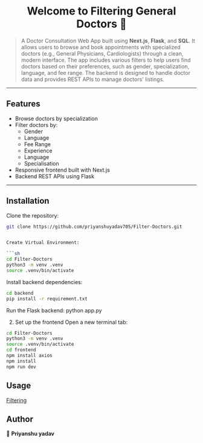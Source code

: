 <h1 align="center">Welcome to Filtering General Doctors 👋</h1>

> A Doctor Consultation Web App built using **Next.js**, **Flask**, and **SQL**. It allows users to browse and book appointments with specialized doctors (e.g., General Physicians, Cardiologists) through a clean, modern interface. The app includes various filters to help users find doctors based on their preferences, such as gender, specialization, language, and fee range. The backend is designed to handle doctor data and provides REST APIs to manage doctors' listings.

---

## Features

- Browse doctors by specialization
- Filter doctors by:
  - Gender
  - Language
  - Fee Range
  - Experience
  - Language
  - Specialisation
- Responsive frontend built with Next.js
- Backend REST APIs using Flask

---

## Installation

Clone the repository:

```bash
git clone https://github.com/priyanshuyadav705/Filter-Doctors.git


Create Virtual Environment:

```sh
cd Filter-Doctors
python3 -m venv .venv
source .venv/bin/activate
```
Install backend dependencies:

```sh
cd backend
pip install -r requirement.txt
```
Run the Flask backend:
python app.py

2. Set up the frontend
Open a new terminal tab:

```sh
cd Filter-Doctors
python3 -m venv .venv
source .venv/bin/activate
cd frontend
npm install axios
npm install
npm run dev
```

## Usage


[Filtering](http://localhost:3000/specialties/general-physician-internal-medicine
)


## Author

👤 **Priyanshu yadav**
